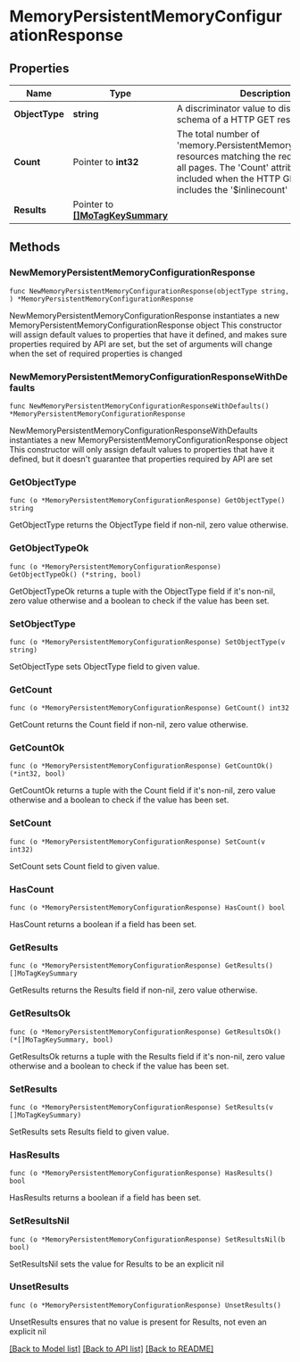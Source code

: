 # MemoryPersistentMemoryConfigurationResponse

## Properties

Name | Type | Description | Notes
------------ | ------------- | ------------- | -------------
**ObjectType** | **string** | A discriminator value to disambiguate the schema of a HTTP GET response body. | 
**Count** | Pointer to **int32** | The total number of &#39;memory.PersistentMemoryConfiguration&#39; resources matching the request, accross all pages. The &#39;Count&#39; attribute is included when the HTTP GET request includes the &#39;$inlinecount&#39; parameter. | [optional] 
**Results** | Pointer to [**[]MoTagKeySummary**](MoTagKeySummary.md) |  | [optional] 

## Methods

### NewMemoryPersistentMemoryConfigurationResponse

`func NewMemoryPersistentMemoryConfigurationResponse(objectType string, ) *MemoryPersistentMemoryConfigurationResponse`

NewMemoryPersistentMemoryConfigurationResponse instantiates a new MemoryPersistentMemoryConfigurationResponse object
This constructor will assign default values to properties that have it defined,
and makes sure properties required by API are set, but the set of arguments
will change when the set of required properties is changed

### NewMemoryPersistentMemoryConfigurationResponseWithDefaults

`func NewMemoryPersistentMemoryConfigurationResponseWithDefaults() *MemoryPersistentMemoryConfigurationResponse`

NewMemoryPersistentMemoryConfigurationResponseWithDefaults instantiates a new MemoryPersistentMemoryConfigurationResponse object
This constructor will only assign default values to properties that have it defined,
but it doesn't guarantee that properties required by API are set

### GetObjectType

`func (o *MemoryPersistentMemoryConfigurationResponse) GetObjectType() string`

GetObjectType returns the ObjectType field if non-nil, zero value otherwise.

### GetObjectTypeOk

`func (o *MemoryPersistentMemoryConfigurationResponse) GetObjectTypeOk() (*string, bool)`

GetObjectTypeOk returns a tuple with the ObjectType field if it's non-nil, zero value otherwise
and a boolean to check if the value has been set.

### SetObjectType

`func (o *MemoryPersistentMemoryConfigurationResponse) SetObjectType(v string)`

SetObjectType sets ObjectType field to given value.


### GetCount

`func (o *MemoryPersistentMemoryConfigurationResponse) GetCount() int32`

GetCount returns the Count field if non-nil, zero value otherwise.

### GetCountOk

`func (o *MemoryPersistentMemoryConfigurationResponse) GetCountOk() (*int32, bool)`

GetCountOk returns a tuple with the Count field if it's non-nil, zero value otherwise
and a boolean to check if the value has been set.

### SetCount

`func (o *MemoryPersistentMemoryConfigurationResponse) SetCount(v int32)`

SetCount sets Count field to given value.

### HasCount

`func (o *MemoryPersistentMemoryConfigurationResponse) HasCount() bool`

HasCount returns a boolean if a field has been set.

### GetResults

`func (o *MemoryPersistentMemoryConfigurationResponse) GetResults() []MoTagKeySummary`

GetResults returns the Results field if non-nil, zero value otherwise.

### GetResultsOk

`func (o *MemoryPersistentMemoryConfigurationResponse) GetResultsOk() (*[]MoTagKeySummary, bool)`

GetResultsOk returns a tuple with the Results field if it's non-nil, zero value otherwise
and a boolean to check if the value has been set.

### SetResults

`func (o *MemoryPersistentMemoryConfigurationResponse) SetResults(v []MoTagKeySummary)`

SetResults sets Results field to given value.

### HasResults

`func (o *MemoryPersistentMemoryConfigurationResponse) HasResults() bool`

HasResults returns a boolean if a field has been set.

### SetResultsNil

`func (o *MemoryPersistentMemoryConfigurationResponse) SetResultsNil(b bool)`

 SetResultsNil sets the value for Results to be an explicit nil

### UnsetResults
`func (o *MemoryPersistentMemoryConfigurationResponse) UnsetResults()`

UnsetResults ensures that no value is present for Results, not even an explicit nil

[[Back to Model list]](../README.md#documentation-for-models) [[Back to API list]](../README.md#documentation-for-api-endpoints) [[Back to README]](../README.md)


